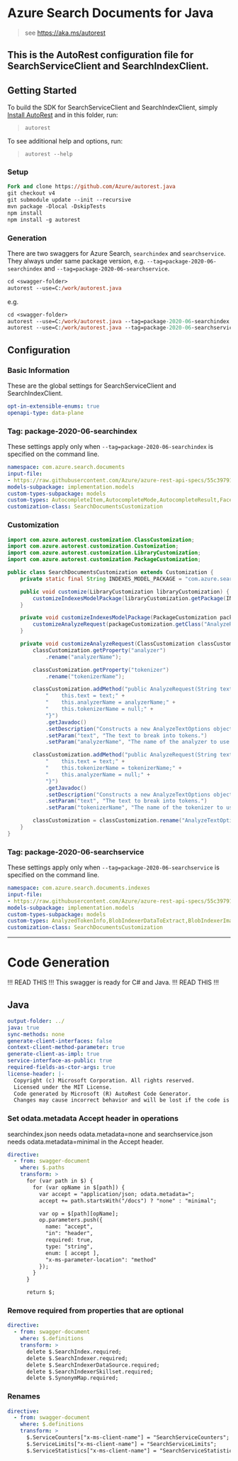 # Azure Search Documents for Java
    
> see https://aka.ms/autorest

This is the AutoRest configuration file for SearchServiceClient and SearchIndexClient.
---
## Getting Started 

To build the SDK for SearchServiceClient and SearchIndexClient, simply [Install AutoRest](https://aka.ms/autorest) and in this folder, run:

> `autorest`

To see additional help and options, run:

> `autorest --help`

### Setup
```ps
Fork and clone https://github.com/Azure/autorest.java 
git checkout v4
git submodule update --init --recursive
mvn package -Dlocal -DskipTests
npm install
npm install -g autorest
```

### Generation

There are two swaggers for Azure Search, `searchindex` and `searchservice`. They always under same package version, e.g. 
`--tag=package-2020-06-searchindex` and `--tag=package-2020-06-searchservice`.

```ps
cd <swagger-folder>
autorest --use=C:/work/autorest.java
```

e.g.
```ps
cd <swagger-folder>
autorest --use=C:/work/autorest.java --tag=package-2020-06-searchindex
autorest --use=C:/work/autorest.java --tag=package-2020-06-searchservice
```
## Configuration

### Basic Information 
These are the global settings for SearchServiceClient and SearchIndexClient.

``` yaml
opt-in-extensible-enums: true
openapi-type: data-plane
```

### Tag: package-2020-06-searchindex

These settings apply only when `--tag=package-2020-06-searchindex` is specified on the command line.

``` yaml $(tag) == 'package-2020-06-searchindex'
namespace: com.azure.search.documents
input-file:
- https://raw.githubusercontent.com/Azure/azure-rest-api-specs/55c3979124d193ab8cd4c5409a3e9f67739ca571/specification/search/data-plane/Azure.Search/preview/2020-06-30/searchindex.json
models-subpackage: implementation.models
custom-types-subpackage: models
custom-types: AutocompleteItem,AutocompleteMode,AutocompleteResult,FacetResult,IndexActionType,QueryType,ScoringStatistics,SearchMode
customization-class: SearchDocumentsCustomization
```

### Customization
```java
import com.azure.autorest.customization.ClassCustomization;
import com.azure.autorest.customization.Customization;
import com.azure.autorest.customization.LibraryCustomization;
import com.azure.autorest.customization.PackageCustomization;

public class SearchDocumentsCustomization extends Customization {
    private static final String INDEXES_MODEL_PACKAGE = "com.azure.search.documents.indexes.implementation.models";

    public void customize(LibraryCustomization libraryCustomization) {
        customizeIndexesModelPackage(libraryCustomization.getPackage(INDEXES_MODEL_PACKAGE));
    }

    private void customizeIndexesModelPackage(PackageCustomization packageCustomization) {
        customizeAnalyzeRequest(packageCustomization.getClass("AnalyzeRequest"));
    }

    private void customizeAnalyzeRequest(ClassCustomization classCustomization) {
        classCustomization.getProperty("analyzer")
            .rename("analyzerName");

        classCustomization.getProperty("tokenizer")
            .rename("tokenizerName");

        classCustomization.addMethod("public AnalyzeRequest(String text, LexicalAnalyzerName analyzerName) {" +
            "    this.text = text;" +
            "    this.analyzerName = analyzerName;" +
            "    this.tokenizerName = null;" +
            "}")
            .getJavadoc()
            .setDescription("Constructs a new AnalyzeTextOptions object.")
            .setParam("text", "The text to break into tokens.")
            .setParam("analyzerName", "The name of the analyzer to use to break the given text.");

        classCustomization.addMethod("public AnalyzeRequest(String text, LexicalTokenizerName tokenizerName) {" +
            "    this.text = text;" +
            "    this.tokenizerName = tokenizerName;" +
            "    this.analyzerName = null;" +
            "}")
            .getJavadoc()
            .setDescription("Constructs a new AnalyzeTextOptions object.")
            .setParam("text", "The text to break into tokens.")
            .setParam("tokenizerName", "The name of the tokenizer to use to break the given text.");

        classCustomization = classCustomization.rename("AnalyzeTextOptions");
    }
}
```

### Tag: package-2020-06-searchservice

These settings apply only when `--tag=package-2020-06-searchservice` is specified on the command line.

``` yaml $(tag) == 'package-2020-06-searchservice'
namespace: com.azure.search.documents.indexes
input-file:
- https://raw.githubusercontent.com/Azure/azure-rest-api-specs/55c3979124d193ab8cd4c5409a3e9f67739ca571/specification/search/data-plane/Azure.Search/preview/2020-06-30/searchservice.json
models-subpackage: implementation.models
custom-types-subpackage: models
custom-types: AnalyzedTokenInfo,BlobIndexerDataToExtract,BlobIndexerImageAction,BlobIndexerPDFTextRotationAlgorithm,BlobIndexerParsingMode,CharFilterName,CjkBigramTokenFilterScripts,CorsOptions,DistanceScoringParameters,EdgeNGramTokenFilterSide,EntityCategory,EntityRecognitionSkillLanguage,FieldMapping,FieldMappingFunction,FreshnessScoringParameters,ImageAnalysisSkillLanguage,ImageDetail,IndexerExecutionEnvironment,IndexerExecutionResult,IndexerExecutionStatus,IndexerStatus,IndexingParametersConfiguration,IndexingSchedule,KeyPhraseExtractionSkillLanguage,LexicalAnalyzerName,LexicalTokenizerName,MicrosoftStemmingTokenizerLanguage,MicrosoftTokenizerLanguage,OcrSkillLanguage,OutputFieldMappingEntry,PhoneticEncoder,RegexFlags,ResourceCounter,ScoringFunctionAggregation,ScoringFunctionInterpolation,SearchFieldDataType,SearchIndexerDataContainer,SearchIndexerDataSourceType,SearchIndexerError,SearchIndexerLimits,SearchIndexerStatus,SearchIndexerWarning,SearchServiceCounters,SearchServiceLimits,SearchServiceStatistics,SentimentSkillLanguage,SnowballTokenFilterLanguage,SplitSkillLanguage,StemmerTokenFilterLanguage,StopwordsList,TagScoringParameters,TextSplitMode,TextTranslationSkillLanguage,TextWeights,TokenCharacterKind,TokenFilterName,VisualFeature
customization-class: SearchDocumentsCustomization
```

---
# Code Generation

!!! READ THIS !!!
This swagger is ready for C# and Java.
!!! READ THIS !!!

## Java

``` yaml
output-folder: ../
java: true
sync-methods: none
generate-client-interfaces: false
context-client-method-parameter: true
generate-client-as-impl: true
service-interface-as-public: true
required-fields-as-ctor-args: true
license-header: |-
  Copyright (c) Microsoft Corporation. All rights reserved.
  Licensed under the MIT License.
  Code generated by Microsoft (R) AutoRest Code Generator.
  Changes may cause incorrect behavior and will be lost if the code is regenerated.
```

### Set odata.metadata Accept header in operations

searchindex.json needs odata.metadata=none and searchservice.json needs odata.metadata=minimal in the Accept header.

``` yaml $(java)
directive:
  - from: swagger-document
    where: $.paths
    transform: >
      for (var path in $) {
        for (var opName in $[path]) {
          var accept = "application/json; odata.metadata=";
          accept += path.startsWith("/docs") ? "none" : "minimal";

          var op = $[path][opName];
          op.parameters.push({
            name: "accept",
            "in": "header",
            required: true,
            type: "string",
            enum: [ accept ],
            "x-ms-parameter-location": "method"
          });
        }
      }

      return $;
```

### Remove required from properties that are optional

``` yaml $(java)
directive:
  - from: swagger-document
    where: $.definitions
    transform: >
      delete $.SearchIndex.required;
      delete $.SearchIndexer.required;
      delete $.SearchIndexerDataSource.required;
      delete $.SearchIndexerSkillset.required;
      delete $.SynonymMap.required;
```

### Renames
``` yaml $(java)
directive:
  - from: swagger-document
    where: $.definitions
    transform: >
      $.ServiceCounters["x-ms-client-name"] = "SearchServiceCounters";
      $.ServiceLimits["x-ms-client-name"] = "SearchServiceLimits";
      $.ServiceStatistics["x-ms-client-name"] = "SearchServiceStatistics";
```
